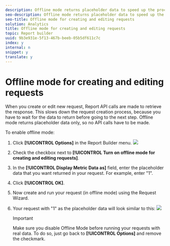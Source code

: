 ```yaml
---
description: Offline mode returns placeholder data to speed up the process of creating and editing requests.
seo-description: Offline mode returns placeholder data to speed up the process of creating and editing requests.
seo-title: Offline mode for creating and editing requests
solution: Analytics
title: Offline mode for creating and editing requests
topic: Report builder
uuid: 9b3e931e-5f13-467b-beeb-05b5df611c7c
index: y
internal: n
snippet: y
translate: y
---
```


# Offline mode for creating and editing requests

When you create or edit new request, Report API calls are made to retrieve the response. This slows down the request creation process, because you have to wait for the data to return before going to the next step. Offline mode returns placeholder data only, so no API calls have to be made. 

To enable offline mode: 

1. Click **[!UICONTROL  Options]** in the Report Builder menu. ![](assets/offline_mode.png) 

1. Check the checkbox next to **[!UICONTROL  Turn on offline mode for creating and editing requests]**.
1. In the **[!UICONTROL  Display Metric Data as]** field, enter the placeholder data that you want returned in your request. For example, enter "1".
1. Click **[!UICONTROL  OK]**.
1. Now create and run your request (in offline mode) using the Request Wizard.
1. Your request with "1" as the placeholder data will look similar to this: ![](assets/offline_mode_example.png) 

   >[!IMPORTANT]
   >
   >Make sure you disable Offline Mode before running your requests with real data. To do so, just go back to **[!UICONTROL  Options]** and remove the checkmark. 

